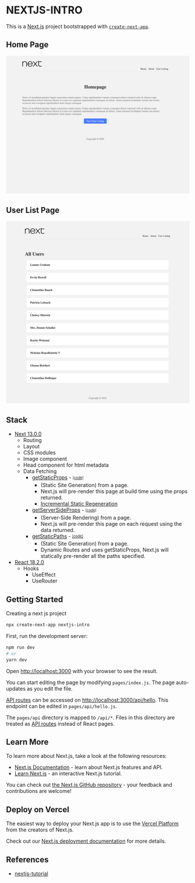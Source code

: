 # NEXTJS-INTRO

This is a [Next.js](https://nextjs.org/) project bootstrapped with [`create-next-app`](https://github.com/vercel/next.js/tree/canary/packages/create-next-app).

## Home Page

![HomePage](./docs/HomePage.png)

## User List Page

![HomePage](./docs/UserListPage.png)

## Stack

* [Next 13.0.0](https://nextjs.org/)
  * Routing
  * Layout
  * CSS modules
  * Image component
  * Head component for html metadata
  * Data Fetching
    * [getStaticProps](https://nextjs.org/docs/basic-features/data-fetching/get-static-props) - <sub><sup>[[code]](./pages/users/index.js)</sub></sup>
      - (Static Site Generation) from a page.
      - Next.js will pre-render this page at build time using the props returned.
      - [Incremental Static Regeneration](https://nextjs.org/docs/basic-features/data-fetching/incremental-static-regeneration)
    * [getServerSideProps](https://nextjs.org/docs/basic-features/data-fetching/get-server-side-props) - <sub><sup>[[code]](./pages/users/index.js)</sub></sup>
      - (Server-Side Rendering) from a page.
      - Next.js will pre-render this page on each request using the data returned.
    * [getStaticPaths](https://nextjs.org/docs/basic-features/data-fetching/get-static-paths) - <sub><sup>[[code]](./pages/users/[id].js)</sub></sup>
      - (Static Site Generation) from a page.
      - Dynamic Routes and uses getStaticProps, Next.js will statically pre-render all the paths specified.
* [React 18.2.0](https://reactjs.org/)
  * Hooks
    * UseEffect
    * UseRouter

## Getting Started

Creating a next js project

```bash
npx create-next-app nextjs-intro
```

First, run the development server:

```bash
npm run dev
# or
yarn dev
```

Open [http://localhost:3000](http://localhost:3000) with your browser to see the result.

You can start editing the page by modifying `pages/index.js`. The page auto-updates as you edit the file.

[API routes](https://nextjs.org/docs/api-routes/introduction) can be accessed on [http://localhost:3000/api/hello](http://localhost:3000/api/hello). This endpoint can be edited in `pages/api/hello.js`.

The `pages/api` directory is mapped to `/api/*`. Files in this directory are treated as [API routes](https://nextjs.org/docs/api-routes/introduction) instead of React pages.

## Learn More

To learn more about Next.js, take a look at the following resources:

- [Next.js Documentation](https://nextjs.org/docs) - learn about Next.js features and API.
- [Learn Next.js](https://nextjs.org/learn) - an interactive Next.js tutorial.

You can check out [the Next.js GitHub repository](https://github.com/vercel/next.js/) - your feedback and contributions are welcome!

## Deploy on Vercel

The easiest way to deploy your Next.js app is to use the [Vercel Platform](https://vercel.com/new?utm_medium=default-template&filter=next.js&utm_source=create-next-app&utm_campaign=create-next-app-readme) from the creators of Next.js.

Check out our [Next.js deployment documentation](https://nextjs.org/docs/deployment) for more details.


## References

* [nextjs-tutorial](https://github.com/iamshaunjp/nextjs-tutorial)